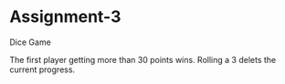 # Assignment-3
Dice Game

The first player getting more than 30 points wins. Rolling a 3 delets the current progress.
